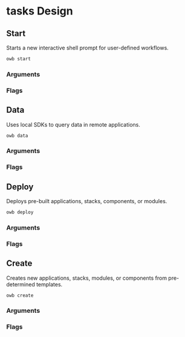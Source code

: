 # tasks Design

## Start

Starts a new interactive shell prompt for user-defined workflows.

```sh
owb start
```

### Arguments

### Flags

## Data

Uses local SDKs to query data in remote applications.

```sh
owb data
```

### Arguments

### Flags

## Deploy

Deploys pre-built applications, stacks, components, or modules.

```sh
owb deploy
```

### Arguments

### Flags

## Create

Creates new applications, stacks, modules, or components from pre-determined templates.

```sh
owb create
```

### Arguments

### Flags
